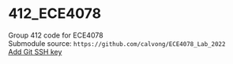 # 412_ECE4078

Group 412 code for ECE4078  
Submodule source: ```https://github.com/calvong/ECE4078_Lab_2022```  
[Add Git SSH key](https://docs.github.com/en/authentication/connecting-to-github-with-ssh/generating-a-new-ssh-key-and-adding-it-to-the-ssh-agent)
